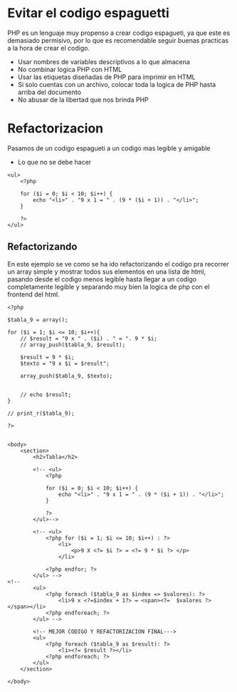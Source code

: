 # Evitar el codigo espaguetti

PHP es un lenguaje muy propenso a crear codigo espagueti, ya que este es demasiado permisivo, por lo que es recomendable seguir buenas practicas a la hora de crear el codigo.

- Usar nombres de variables descriptivos a lo que almacena
- No combinar logica PHP con HTML
- Usar las etiquetas diseñadas de PHP para imprimir en HTML
- Si solo cuentas con un archivo, colocar toda la logica de PHP hasta arriba del documento
- No abusar de la libertad que nos brinda PHP

# Refactorizacion

Pasamos de un codigo espagueti a un codigo mas legible y amigable

- Lo que no se debe hacer

```
<ul>
    <?php

    for ($i = 0; $i < 10; $i++) {
        echo "<li>" . "9 x 1 = " . (9 * ($i + 1)) . "</li>";
    }

    ?> 
</ul>
```


## Refactorizando

En este ejemplo se ve como se ha ido refactorizando el codigo pra recorrer un array simple y mostrar todos sus elementos en una lista de html, pasando desde el codigo menos legible hasta llegar a un codigo completamente legible y separando muy bien la logica de php con el frontend del html.

```
<?php

$tabla_9 = array();

for ($i = 1; $i <= 10; $i++){
    // $result = "9 x " . ($i) . " = ". 9 * $i;
    // array_push($tabla_9, $result);

    $result = 9 * $i;
    $texto = "9 x $i = $result";

    array_push($tabla_9, $texto);


    // echo $result;
}

// print_r($tabla_9);

?>


<body>
    <section>
        <h2>Tabla</h2>

        <!-- <ul>
            <?php

            for ($i = 0; $i < 10; $i++) {
                echo "<li>" . "9 x 1 = " . (9 * ($i + 1)) . "</li>";
            }

            ?> 
        </ul>-->

        <!-- <ul>
            <?php for ($i = 1; $i <= 10; $i++) : ?>
                <li>
                    <p>9 X <?= $i ?> = <?= 9 * $i ?> </p>
                </li>

            <?php endfor; ?>
        </ul> -->
<!-- 
        <ul>
            <?php foreach ($tabla_9 as $index => $valores): ?>
                <li>9 x <?=$index + 1?> = <span><?=  $valores ?></span></li>
            <?php endforeach; ?>
        </ul> -->

        <!-- MEJOR CODIGO Y REFACTORIZACION FINAL--->
        <ul>
            <?php foreach ($tabla_9 as $result): ?>
                <li><?= $result ?></li>
            <?php endforeach; ?>
        </ul>
    </section>

</body>
```
